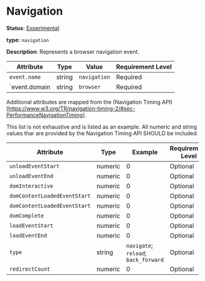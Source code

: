 # Navigation

**Status**: [Experimental](../../../../document-status.md)

**type:** `navigation`

**Description**: Represents a browser navigation event.

<!-- semconv browser -->
| Attribute  | Type | Value  | Requirement Level |
|---|---|---|---|
| `event.name` | string | `navigation` | Required |
| `event.domain | string | `browser` | Required |
<!-- endsemconv -->

Additional attributes are mapped from the (Navigation Timing API)[https://www.w3.org/TR/navigation-timing-2/#sec-PerformanceNavigationTiming].

This list is not exhaustive and is listed as an example. All numeric and string values thar are provided by the Navigation Timing API SHOULD be included.


| Attribute  | Type | Example  | Requirement Level |
|---|---|---|---|
| `unloadEventStart` | numeric | 0 | Optional |
| `unloadEventEnd` | numeric | 0 | Optional |
| `domInteractive` | numeric | 0 | Optional |
| `domContentLoadedEventStart` | numeric | 0 | Optional |
| `domContentLoadedEventStart` | numeric | 0 | Optional |
| `domComplete` | numeric | 0 | Optional |
| `loadEventStart` | numeric | 0 | Optional |
| `loadEventEnd` | numeric | 0 | Optional |
| `type` | string | `navigate`; `reload`; `back_forward` | Optional |
| `redirectCount` | numeric | 0 | Optional |
